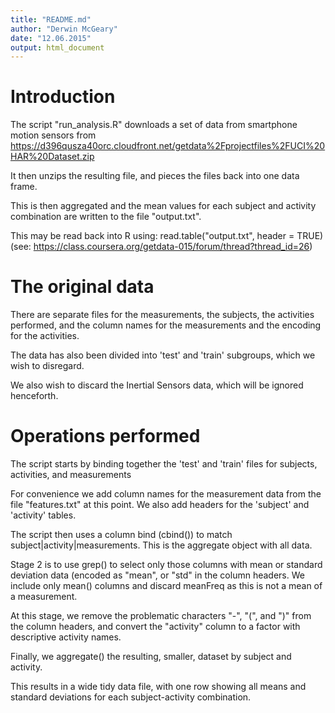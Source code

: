 ```yaml
---
title: "README.md"
author: "Derwin McGeary"
date: "12.06.2015"
output: html_document
---
```

# Introduction

The script "run_analysis.R" downloads a set of data from smartphone motion sensors from 
https://d396qusza40orc.cloudfront.net/getdata%2Fprojectfiles%2FUCI%20HAR%20Dataset.zip

It then unzips the resulting file, and pieces the files back into one data frame.

This is then aggregated and the mean values for each subject and activity combination are written to the file "output.txt".

This may be read back into R using: read.table("output.txt", header = TRUE) (see: https://class.coursera.org/getdata-015/forum/thread?thread_id=26)

# The original data
There are separate files for the measurements, the subjects, the activities performed, and the column names for the measurements and the encoding for the activities.

The data has also been divided into 'test' and 'train' subgroups, which we wish to disregard.


We also wish to discard the Inertial Sensors data, which will be ignored henceforth.

# Operations performed

The script starts by binding together the 'test' and 'train' files for subjects, activities, and measurements

For convenience we add column names for the measurement data from the file "features.txt" at this point. We also add headers for the 'subject' and 'activity' tables.

The script then uses a column bind (cbind()) to match subject|activity|measurements. This is the aggregate object with all data.

Stage 2 is to use grep() to select only those columns with mean or standard deviation data (encoded as "mean", or "std" in the column headers. We include only mean() columns and discard meanFreq as this is not a mean of a measurement.

At this stage, we remove the problematic characters "-", "(", and ")" from the column headers, and convert the "activity" column to a factor with descriptive activity names.

Finally, we aggregate() the resulting, smaller, dataset by subject and activity.

This results in a wide tidy data file, with one row showing all means and 
standard deviations for each subject-activity combination.